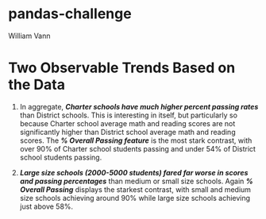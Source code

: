 # pandas-challenge

William Vann 

# Two Observable Trends Based on the Data

1. In aggregate, ***Charter schools have much higher percent passing rates*** than District schools. This is interesting in itself, but particularly so because Charter school average math and reading scores are not significantly higher than District school average math and reading scores. The ***% Overall Passing feature*** is the most stark contrast, with over 90% of Charter school students passing and under 54% of District school students passing.   

2. ***Large size schools (2000-5000 students) fared far worse in scores and passing percentages*** than medium or small size schools. Again ***% Overall Passing*** displays the starkest contrast, with small and medium size schools achieving around 90% while large size schools achieving just above 58%.   
